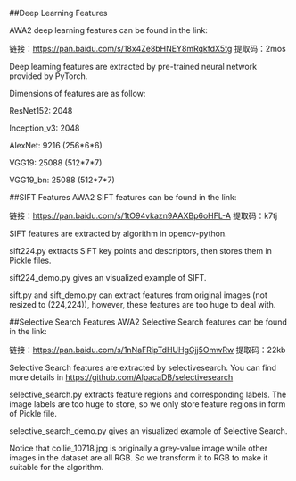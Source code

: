 ##Deep Learning Features

AWA2 deep learning features can be found in the link:

链接：https://pan.baidu.com/s/18x4Ze8bHNEY8mRqkfdX5tg 
提取码：2mos

Deep learning features are extracted by pre-trained neural network provided by PyTorch.

Dimensions of features are as follow:

ResNet152: 2048

Inception_v3: 2048

AlexNet: 9216 (256\*6\*6)

VGG19: 25088 (512\*7\*7)

VGG19_bn: 25088 (512\*7\*7)


##SIFT Features
AWA2 SIFT features can be found in the link:

链接：https://pan.baidu.com/s/1tO94vkazn9AAXBp6oHFL-A 
提取码：k7tj

SIFT features are extracted by algorithm in opencv-python.

sift224.py extracts SIFT key points and descriptors, then stores them in 
Pickle files.

sift224_demo.py gives an visualized example of SIFT.

sift.py and sift_demo.py can extract features from original images (not resized to (224,224)),
however, these features are too huge to deal with.

##Selective Search Features
AWA2 Selective Search features can be found in the link:

链接：https://pan.baidu.com/s/1nNaFRipTdHUHgGjj5OmwRw 
提取码：22kb

Selective Search features are extracted by selectivesearch. You can find more details in 
https://github.com/AlpacaDB/selectivesearch

selective_search.py extracts feature regions and corresponding labels. The
image labels are too huge to store, so we only store feature regions in form
of Pickle file.

selective_search_demo.py gives an visualized example of Selective Search.

Notice that collie_10718.jpg is originally a grey-value image while
 other images in the dataset are all RGB. So we transform it to RGB 
  to make it suitable for the algorithm.




